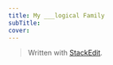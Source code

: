 ```yaml
---
title: My ___logical Family
subTitle: 
cover:
---
```



> Written with [StackEdit](https://stackedit.io/).
<!--stackedit_data:
eyJoaXN0b3J5IjpbLTEzOTgyMzIxXX0=
-->